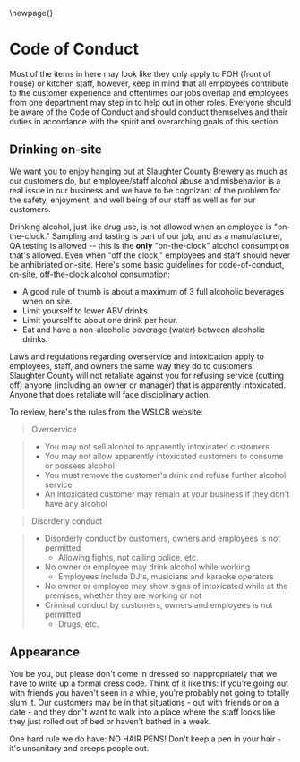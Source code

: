 
\newpage{}

# Code of Conduct

Most of the items in here may look like they only apply to FOH (front of house) or kitchen staff, however, keep in mind that all employees contribute to the customer experience and oftentimes our jobs overlap and employees from one department may step in to help out in other roles.  Everyone should be aware of the Code of Conduct and should conduct themselves and their duties in accordance with the spirit and overarching goals of this section.

## Drinking on-site

We want you to enjoy hanging out at Slaughter County Brewery as much as our customers do, but employee/staff alcohol abuse and misbehavior is a real issue in our business and we have to be cognizant of the problem for the safety, enjoyment, and well being of our staff as well as for our customers.

Drinking alcohol, just like drug use, is not allowed when an employee is "on-the-clock."  Sampling and tasting is part of our job, and as a manufacturer, QA testing is allowed -- this is the **only** "on-the-clock" alcohol consumption that's allowed.  Even when "off the clock," employees and staff should never be anhibriated on-site.  Here's some basic guidelines for code-of-conduct, on-site, off-the-clock alcohol consumption:

- A good rule of thumb is about a maximum of 3 full alcoholic beverages when on site.
- Limit yourself to lower ABV drinks.
- Limit yourself to about one drink per hour.
- Eat and have a non-alcoholic beverage (water) between alcoholic drinks.

Laws and regulations regarding overservice and intoxication apply to employees, staff, and owners the same way they do to customers.  Slaughter County will not retaliate against you for refusing service (cutting off) anyone (including an owner or manager) that is apparently intoxicated.  Anyone that does retaliate will face disciplinary action.

To review, here's the rules from the WSLCB website:

>Overservice  

>- You may not sell alcohol to apparently intoxicated customers
>- You may not allow apparently intoxicated customers to consume or possess alcohol
>- You must remove the customer's drink and refuse further alcohol service
>- An intoxicated customer may remain at your business if they don't have any alcohol

> Disorderly conduct  

>- Disorderly conduct by customers, owners and employees is not permitted
>    - Allowing fights, not calling police, etc.
>- No owner or employee may drink alcohol while working
>    - Employees include DJ's, musicians and karaoke operators
>- No owner or employee may show signs of intoxicated while at the premises, whether they are working or not
>- Criminal conduct by customers, owners and employees is not permitted
>    - Drugs, etc.


## Appearance

You be you, but please don't come in dressed so inappropriately that we have to write up a formal dress code.  Think of it like this:  If you're going out with friends you haven't seen in a while, you're probably not going to totally slum it.
Our customers may be in that situations - out with friends or on a date - and they don't want to walk into a place where the staff looks like they just rolled out of bed or haven't bathed in a week.

One hard rule we do have:  NO HAIR PENS!  Don't keep a pen in your hair - it's unsanitary and creeps people out.


